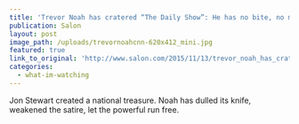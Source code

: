 ```yaml
---
title: 'Trevor Noah has cratered “The Daily Show”: He has no bite, no message — and has let Fox News off the hook'
publication: Salon
layout: post
image_path: /uploads/trevornoahcnn-620x412_mini.jpg
featured: true
link_to_original: 'http://www.salon.com/2015/11/13/trevor_noah_has_cratered_the_daily_show_he_has_no_bite_no_message_and_has_let_fox_news_off_the_hook/'
categories:
  - what-im-watching
---
```


Jon Stewart created a national treasure. Noah has dulled its knife, weakened the satire, let the powerful run free.